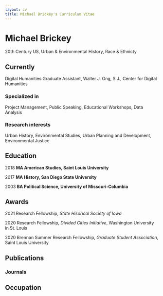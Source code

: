 ```yaml
---
layout: cv
title: Michael Brickey's Curriculum Vitae
---
```

# Michael Brickey
20th Century US, Urban & Environmental History, Race & Ethnicty


## Currently

Digital Humanities Graduate Assistant, Walter J. Ong, S.J., Center for Digital Humanities 

### Specialized in

Project Management, Public Speaking, Educational Workshops, Data Analysis


### Research interests

Urban History, Environmental Studies, Urban Planning and Development, Environmental Justice


## Education
2018
__MA American Studies, Saint Louis University__

2017
__MA History, San Diego State University__

2003
__BA Political Science, University of Missouri-Columbia__


## Awards

2021
Research Fellowship, *State Hisorical Society of Iowa*

2020
Research Fellowship, *Divided Cities Initiative*, Washington University in St. Louis

2020
Brennan Summer Research Fellowship, *Graduate Student Association*, Saint Louis University



## Publications



### Journals



## Occupation





<!-- ### Footer

Last updated: April 2022 -->


